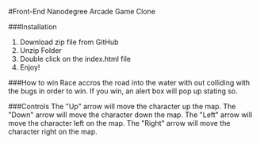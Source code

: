 #Front-End Nanodegree Arcade Game Clone

###Installation
1. Download zip file from GitHub
2. Unzip Folder
3. Double click on the index.html file
4. Enjoy!

###How to win
Race accros the road into the water with out colliding with the bugs in order to win. If you win, an alert box will pop up stating so.

###Controls
The "Up" arrow will move the character up the map.
The "Down" arrow will move the character down the map.
The "Left" arrow will move the character left on the map.
The "Right" arrow will move the character right on the map.

